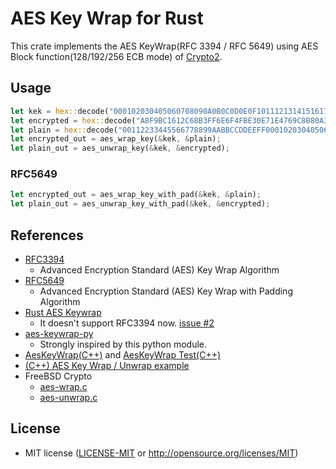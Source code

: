 # AES Key Wrap for Rust

This crate implements the AES KeyWrap(RFC 3394 / RFC 5649) using AES Block function(128/192/256 ECB mode) of [Crypto2](https://github.com/shadowsocks/crypto2).

## Usage

```rust
let kek = hex::decode("000102030405060708090A0B0C0D0E0F101112131415161718191A1B1C1D1E1F").unwrap();
let encrypted = hex::decode("A8F9BC1612C68B3FF6E6F4FBE30E71E4769C8B80A32CB8958CD5D17D6B254DA1").unwrap();
let plain = hex::decode("00112233445566778899AABBCCDDEEFF0001020304050607").unwrap();
let encrypted_out = aes_wrap_key(&kek, &plain);
let plain_out = aes_unwrap_key(&kek, &encrypted);
```

### RFC5649

```rust
let encrypted_out = aes_wrap_key_with_pad(&kek, &plain);
let plain_out = aes_unwrap_key_with_pad(&kek, &encrypted);
```

## References

- [RFC3394](https://www.ietf.org/rfc/rfc3394.txt)
  - Advanced Encryption Standard (AES) Key Wrap Algorithm
- [RFC5649](https://www.ietf.org/rfc/rfc5649.txt)
  - Advanced Encryption Standard (AES) Key Wrap with Padding Algorithm
- [Rust AES Keywrap](https://github.com/jedisct1/rust-aes-keywrap)
  - It doesn't support RFC3394 now. [issue #2](https://github.com/jedisct1/rust-aes-keywrap/issues/2)
- [aes-keywrap-py](https://github.com/kurtbrose/aes_keywrap/blob/master/aes_keywrap.py)
  - Strongly inspired by this python module.
- [AesKeyWrap(C++)](https://github.com/ikluft/AESKeyWrap/blob/master/src/AesKeyWrap.cpp) and [AesKeyWrap Test(C++)](https://github.com/ikluft/AESKeyWrap/blob/master/test/AesKeyWrapTest.cpp)
- [(C++) AES Key Wrap / Unwrap example](https://www.example-code.com/cpp/aes_key_wrap.asp)
- FreeBSD Crypto
  - [aes-wrap.c](http://web.mit.edu/freebsd/head/contrib/wpa/src/crypto/aes-wrap.c)
  - [aes-unwrap.c](http://web.mit.edu/freebsd/head/contrib/wpa/src/crypto/aes-unwrap.c)

## License

- MIT license ([LICENSE-MIT](LICENSE-MIT) or http://opensource.org/licenses/MIT)
